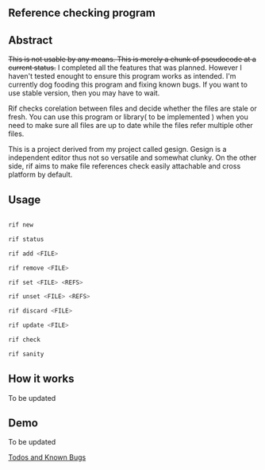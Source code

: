 ## Reference checking program

## Abstract

~~This is not usable by any means. This is merely a chunk of pseudocode at a current status.~~
I completed all the features that was planned. However I haven't tested enought to ensure this program works as intended. I'm currently dog fooding this program and fixing known bugs. If you want to use stable version, then you may have to wait.

Rif checks corelation between files and decide whether the files are stale or fresh. You can use this program or library( to be implemented ) when you need to make sure all files are up to date while the files refer multiple other files.

This is a project derived from my project called gesign. Gesign is a independent editor thus not so versatile and somewhat clunky. On the other side, rif aims to make file references check easily attachable and cross platform by default.

## Usage

```bash

rif new

rif status

rif add <FILE>

rif remove <FILE>

rif set <FILE> <REFS>

rif unset <FILE> <REFS>

rif discard <FILE>

rif update <FILE>

rif check

rif sanity

```

## How it works

To be updated

## Demo

To be updated

[Todos and Known Bugs](meta.md)
